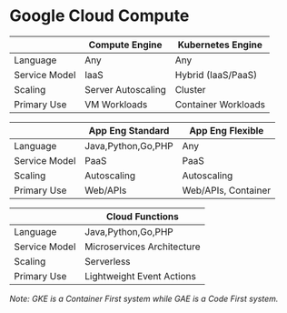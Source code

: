 # Google Cloud Compute

|               | Compute Engine     | Kubernetes Engine   |
|---------------|--------------------|---------------------|
| Language      | Any                | Any                 |
| Service Model | IaaS               | Hybrid (IaaS/PaaS)  |
| Scaling       | Server Autoscaling | Cluster             |
| Primary Use   | VM Workloads       | Container Workloads |

|               | App Eng Standard    | App Eng Flexible     |
|---------------|---------------------|----------------------|
| Language      | Java,Python,Go,PHP  | Any                  |
| Service Model | PaaS                | PaaS                 |
| Scaling       | Autoscaling         | Autoscaling          |
| Primary Use   | Web/APIs            | Web/APIs, Container  |

|               | Cloud Functions            |
|---------------|----------------------------|
| Language      | Java,Python,Go,PHP         |
| Service Model | Microservices Architecture |
| Scaling       | Serverless                 |
| Primary Use   | Lightweight Event Actions  |

_Note: GKE is a Container First system while GAE is a Code First system._
